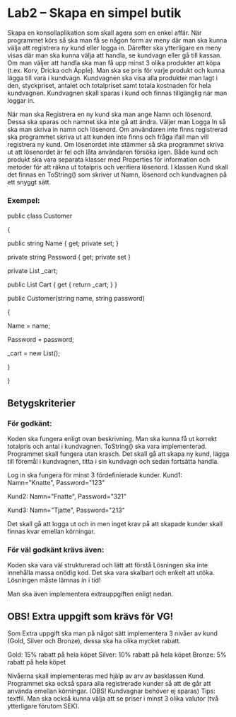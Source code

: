 # Lab2 – Skapa en simpel butik

Skapa en konsollaplikation som skall agera som en enkel affär. När programmet körs så ska man få se
någon form av meny där man ska kunna välja att registrera ny kund eller logga in. Därefter ska
ytterligare en meny visas där man ska kunna välja att handla, se kundvagn eller gå till kassan.
Om man väljer att handla ska man få upp minst 3 olika produkter att köpa (t.ex. Korv, Dricka och
Äpple). Man ska se pris för varje produkt och kunna lägga till vara i kundvagn.
Kundvagnen ska visa alla produkter man lagt i den, styckpriset, antalet och totalpriset samt totala
kostnaden för hela kundvagnen. Kundvagnen skall sparas i kund och finnas tillgänglig när man loggar
in.

När man ska Registrera en ny kund ska man ange Namn och lösenord. Dessa ska sparas och namnet
ska inte gå att ändra.
Väljer man Logga In så ska man skriva in namn och lösenord. Om användaren inte finns registrerad
ska programmet skriva ut att kunden inte finns och fråga ifall man vill registrera ny kund. Om
lösenordet inte stämmer så ska programmet skriva ut att lösenordet är fel och låta användaren
försöka igen.
Både kund och produkt ska vara separata klasser med Properties för information och metoder för att
räkna ut totalpris och verifiera lösenord.
I klassen Kund skall det finnas en ToString() som skriver ut Namn, lösenord och kundvagnen på ett
snyggt sätt.

### Exempel:
public class Customer

{

public string Name { get; private set; }

private string Password { get; private set }

private List<Product> _cart;

public List<Product> Cart { get { return _cart; } }

public Customer(string name, string password)

{

Name = name;

Password = password;

_cart = new List<Product>();

}

}

## Betygskriterier
### För godkänt:
Koden ska fungera enligt ovan beskrivning.
Man ska kunna få ut korrekt totalpris och antal i kundvagnen.
ToString() ska vara implementerad.
Programmet skall fungera utan krasch.
Det skall gå att skapa ny kund, lägga till föremål i kundvagnen, titta i sin kundvagn och sedan fortsätta
handla.

Log in ska fungera för minst 3 fördefinierade kunder.
Kund1: Namn="Knatte", Password="123"

Kund2: Namn="Fnatte", Password="321"

Kund3: Namn="Tjatte", Password="213"

Det skall gå att logga ut och in men inget krav på att skapade kunder skall finnas kvar emellan
körningar.

### För väl godkänt krävs även:
Koden ska vara väl strukturerad och lätt att förstå
Lösningen ska inte innehålla massa onödig kod.
Det ska vara skalbart och enkelt att utöka.
Lösningen måste lämnas in i tid!

Man ska även implementera extrauppgiften enligt nedan.
## OBS! Extra uppgift som krävs för VG!
Som Extra uppgift ska man på något sätt implementera 3 nivåer av kund (Gold, Silver och Bronze),
dessa ska ha olika mycket rabatt.

Gold: 15% rabatt på hela köpet
Silver: 10% rabatt på hela köpet
Bronze: 5% rabatt på hela köpet

Nivåerna skall implementeras med hjälp av arv av basklassen Kund.
Programmet ska också spara alla registrerade kunder så att de går att använda emellan körningar.
(OBS! Kundvagnar behöver ej sparas) Tips: textfil.
Man ska också kunna välja att se priser i minst 3 olika valutor (två ytterligare förutom SEK).

